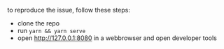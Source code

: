 
to reproduce the issue, follow these steps:

- clone the repo
- run `yarn && yarn serve`
- open http://127.0.0.1:8080 in a webbrowser and open developer tools



